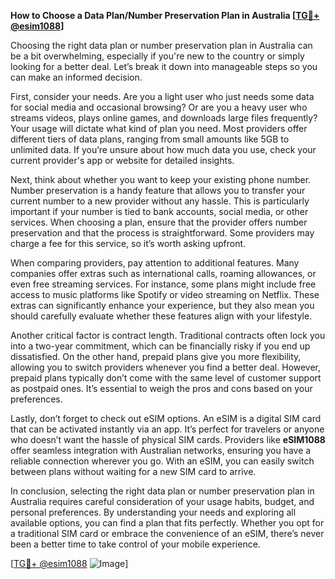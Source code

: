 **How to Choose a Data Plan/Number Preservation Plan in Australia [[TG💪+ @esim1088](https://t.me/s/esim1088)]**

Choosing the right data plan or number preservation plan in Australia can be a bit overwhelming, especially if you're new to the country or simply looking for a better deal. Let’s break it down into manageable steps so you can make an informed decision.

First, consider your needs. Are you a light user who just needs some data for social media and occasional browsing? Or are you a heavy user who streams videos, plays online games, and downloads large files frequently? Your usage will dictate what kind of plan you need. Most providers offer different tiers of data plans, ranging from small amounts like 5GB to unlimited data. If you’re unsure about how much data you use, check your current provider's app or website for detailed insights.

Next, think about whether you want to keep your existing phone number. Number preservation is a handy feature that allows you to transfer your current number to a new provider without any hassle. This is particularly important if your number is tied to bank accounts, social media, or other services. When choosing a plan, ensure that the provider offers number preservation and that the process is straightforward. Some providers may charge a fee for this service, so it’s worth asking upfront.

When comparing providers, pay attention to additional features. Many companies offer extras such as international calls, roaming allowances, or even free streaming services. For instance, some plans might include free access to music platforms like Spotify or video streaming on Netflix. These extras can significantly enhance your experience, but they also mean you should carefully evaluate whether these features align with your lifestyle.

Another critical factor is contract length. Traditional contracts often lock you into a two-year commitment, which can be financially risky if you end up dissatisfied. On the other hand, prepaid plans give you more flexibility, allowing you to switch providers whenever you find a better deal. However, prepaid plans typically don’t come with the same level of customer support as postpaid ones. It’s essential to weigh the pros and cons based on your preferences.

Lastly, don’t forget to check out eSIM options. An eSIM is a digital SIM card that can be activated instantly via an app. It’s perfect for travelers or anyone who doesn’t want the hassle of physical SIM cards. Providers like **eSIM1088** offer seamless integration with Australian networks, ensuring you have a reliable connection wherever you go. With an eSIM, you can easily switch between plans without waiting for a new SIM card to arrive.

In conclusion, selecting the right data plan or number preservation plan in Australia requires careful consideration of your usage habits, budget, and personal preferences. By understanding your needs and exploring all available options, you can find a plan that fits perfectly. Whether you opt for a traditional SIM card or embrace the convenience of an eSIM, there’s never been a better time to take control of your mobile experience.

[[TG💪+ @esim1088](https://t.me/s/esim1088) ![Image](https://i.postimg.cc/Y0z9fWf4/image.png)]